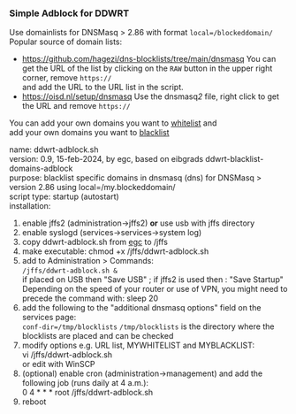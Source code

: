 ### Simple Adblock for DDWRT 

Use domainlists for DNSMasq > 2.86 with format `local=/blockeddomain/`  
Popular source of domain lists:  
- https://github.com/hagezi/dns-blocklists/tree/main/dnsmasq
	You can get the URL of the list by clicking on the `RAW` button in the upper right corner, remove `https://`  
	and add the URL to the URL list in the script.
- https://oisd.nl/setup/dnsmasq
  	Use the dnsmasq*2* file, right click to get the URL and remove `https://`

You can add your own domains you want to [whitelist](https://en.wikipedia.org/wiki/Whitelist) and  
add your own domains you want to [blacklist](https://en.wikipedia.org/wiki/Blacklisting)

name: ddwrt-adblock.sh  
version: 0.9, 15-feb-2024, by egc, based on eibgrads ddwrt-blacklist-domains-adblock  
purpose: blacklist specific domains in dnsmasq (dns) for DNSMasq > version 2.86 using local=/my.blockeddomain/  
script type: startup (autostart)  
 installation:  
   1. enable jffs2 (administration->jffs2) **or** use usb with jffs directory  
   2. enable syslogd (services->services->system log)  
   3. copy ddwrt-adblock.sh from [egc](https://github.com/egc112/ddwrt/tree/main/adblock) to /jffs  
   4. make executable: chmod +x /jffs/ddwrt-adblock.sh  
   5. add to Administration  > Commands:   
       `/jffs/ddwrt-adblock.sh &`  
      if placed on USB then "Save USB" ; if jffs2 is used then : "Save Startup"  
      Depending on the speed of your router or use of VPN, you might need to precede the command with: sleep 20    
   7. add the following to the "additional dnsmasq options" field on the  
      services page:  
       `conf-dir=/tmp/blocklists` 
       `/tmp/blocklists` is the directory where the blocklists are placed and can be checked  
   9. modify options e.g. URL list, MYWHITELIST and MYBLACKLIST:  
        vi /jffs/ddwrt-adblock.sh   
	or edit with WinSCP  
   10. (optional) enable cron (administration->management) and add the  
        following job (runs daily at 4 a.m.):  
        0 4 * * * root /jffs/ddwrt-adblock.sh  
   11. reboot  
